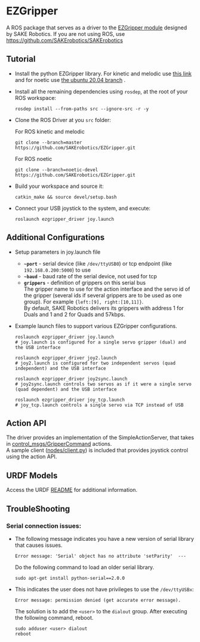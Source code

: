 # EZGripper

A ROS package that serves as a driver to the [EZGripper module](https://sakerobotics.com/) designed by SAKE Robotics. If you are not using ROS, use https://github.com/SAKErobotics/SAKErobotics
## Tutorial 

* Install the python EZGripper library. For kinetic and melodic use [this link](https://github.com/SAKErobotics/libezgripper/tree/master) and for noetic use [the ubuntu 20.04 branch](https://github.com/SAKErobotics/libezgripper/tree/ubuntu-20.04) .

* Install all the remaining dependencies using `rosdep`, at the root of your ROS workspace:

	  rosdep install --from-paths src --ignore-src -r -y

* Clone the ROS Driver at you `src` folder:

	For ROS kinetic and melodic 

   	  git clone --branch=master https://github.com/SAKErobotics/EZGripper.git
	
	For ROS noetic

   	  git clone --branch=noetic-devel https://github.com/SAKErobotics/EZGripper.git
	  

* Build your workspace and source it:

	  catkin_make && source devel/setup.bash

* Connect your USB joystick to the system, and execute:

      roslaunch ezgripper_driver joy.launch


## Additional Configurations

* Setup parameters in joy.launch file
  - **`~port`** - serial device (like `/dev/ttyUSB0`) or tcp endpoint (like `192.168.0.200:5000`) to use
  - **`~baud`** - baud rate of the serial device, not used for tcp
  - **`grippers`** - definition of grippers on this serial bus
  <br/>The gripper name to use for the action interface and the servo id of the gripper (several ids if several grippers are to be used as one group). For example `{left:[9], right:[10,11]}`.
  <br/>By default, SAKE Robotics delivers its grippers with address 1 for Duals and 1 and 2 for Quads and 57kbps.

* Example launch files to support various EZGripper configurations.

	  roslaunch ezgripper_driver joy.launch
	  # joy.launch is configured for a single servo gripper (dual) and the USB interface

	  roslaunch ezgripper_driver joy2.launch
	  # joy2.launch is configured for two independent servos (quad independent) and the USB interface

	  roslaunch ezgripper_driver joy2sync.launch
	  # joy2sync.launch controls two servos as if it were a single servo (quad dependent) and the USB interface

	  roslaunch ezgripper_driver joy_tcp.launch
	  # joy_tcp.launch controls a single servo via TCP instead of USB

## Action API

The driver provides an implementation of the SimpleActionServer, that takes in [control_msgs/GripperCommand](http://docs.ros.org/indigo/api/control_msgs/html/action/GripperCommand.html) actions.<br/>
A sample client ([nodes/client.py](ezgripper_driver/nodes/client.py)) is included that provides joystick control using the action API.

## URDF Models

Access the URDF [README](https://github.com/SAKErobotics/EZGripper/tree/master/ezgripper_driver/urdf) for additional information.


## TroubleShooting

### Serial connection issues:

* The following message indicates you have a new version of serial library that causes issues.

	  Error message: 'Serial' object has no attribute 'setParity'  ---

  Do the following command to load an older serial library.

	  sudo apt-get install python-serial==2.0.0

* This indicates the user does not have privileges to use the `/dev/ttyUSBx`:

	  Error message: permission denied (get accurate error message).

	The solution is to add the `<user>` to the `dialout` group.  After executing the following command, reboot.

	  sudo adduser <user> dialout
	  reboot

